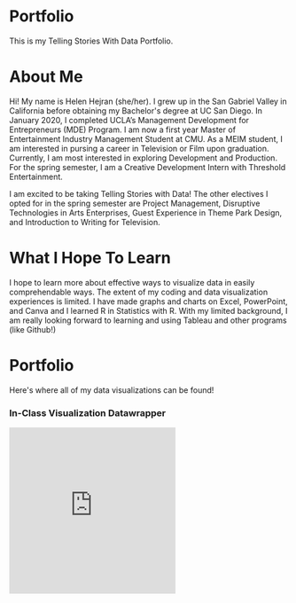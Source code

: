 # Portfolio
This is my Telling Stories With Data Portfolio.

# About Me
Hi! My name is Helen Hejran (she/her). I grew up in the San Gabriel Valley in California before obtaining my Bachelor's degree at UC San Diego. In January 2020, I completed UCLA’s Management Development for Entrepreneurs (MDE) Program. I am now a first year Master of Entertainment Industry Management Student at CMU. As a MEIM student, I am interested in pursing a career in Television or Film upon graduation. Currently, I am most interested in exploring Development and Production. For the spring semester, I am a Creative Development Intern with Threshold Entertainment. 

I am excited to be taking Telling Stories with Data! The other electives I opted for in the spring semester are Project Management, Disruptive Technologies in Arts Enterprises, Guest Experience in Theme Park Design, and Introduction to Writing for Television.

# What I Hope To Learn
I hope to learn more about effective ways to visualize data in easily comprehendable ways. The extent of my coding and data visualization experiences is limited. I have made graphs and charts on Excel, PowerPoint, and Canva and I learned R in Statistics with R. With my limited background, I am really looking forward to learning and using Tableau and other programs (like Github!)


# Portfolio
Here's where all of my data visualizations can be found!

### In-Class Visualization Datawrapper

<iframe title="Pension Spending High in Brazil" aria-label="chart" id="datawrapper-chart-iXR5J" src="https://datawrapper.dwcdn.net/iXR5J/1/" scrolling="no" frameborder="0" style="border: none;" width="300" height="300"></iframe>

 
